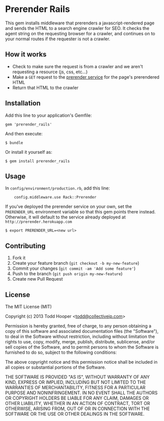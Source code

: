 Prerender Rails
=========================== 

This gem installs middleware that prerenders a javascript-rendered page and sends the HTML to a search engine crawler for SEO. It checks the agent string on the requesting browser for a crawler, and continues on to your normal routes if the requester is not a crawler.

## How it works
* Check to make sure the request is from a crawler and we aren't requesting a resource (js, css, etc...)
* Make a `GET` request to the [prerender service](https://github.com/collectiveip/prerender) for the page's prerendered HTML
* Return that HTML to the crawler

## Installation

Add this line to your application's Gemfile:

    gem 'prerender_rails'

And then execute:

    $ bundle

Or install it yourself as:

    $ gem install prerender_rails

## Usage

In `config/environment/production.rb`, add this line:

```rails
	config.middleware.use Rack::Prerender
```

If you've deployed the prerender service on your own, set the `PRERENDER_URL` environment variable so that this gem points there instead. Otherwise, it will default to the service already deployed at `http://prerender.herokuapp.com`

	$ export PRERENDER_URL=<new url>

## Contributing

1. Fork it
2. Create your feature branch (`git checkout -b my-new-feature`)
3. Commit your changes (`git commit -am 'Add some feature'`)
4. Push to the branch (`git push origin my-new-feature`)
5. Create new Pull Request

## License

The MIT License (MIT)

Copyright (c) 2013 Todd Hooper &lt;todd@collectiveip.com&gt;

Permission is hereby granted, free of charge, to any person obtaining a copy
of this software and associated documentation files (the "Software"), to deal
in the Software without restriction, including without limitation the rights
to use, copy, modify, merge, publish, distribute, sublicense, and/or sell
copies of the Software, and to permit persons to whom the Software is
furnished to do so, subject to the following conditions:

The above copyright notice and this permission notice shall be included in
all copies or substantial portions of the Software.

THE SOFTWARE IS PROVIDED "AS IS", WITHOUT WARRANTY OF ANY KIND, EXPRESS OR
IMPLIED, INCLUDING BUT NOT LIMITED TO THE WARRANTIES OF MERCHANTABILITY,
FITNESS FOR A PARTICULAR PURPOSE AND NONINFRINGEMENT. IN NO EVENT SHALL THE
AUTHORS OR COPYRIGHT HOLDERS BE LIABLE FOR ANY CLAIM, DAMAGES OR OTHER
LIABILITY, WHETHER IN AN ACTION OF CONTRACT, TORT OR OTHERWISE, ARISING FROM,
OUT OF OR IN CONNECTION WITH THE SOFTWARE OR THE USE OR OTHER DEALINGS IN
THE SOFTWARE.